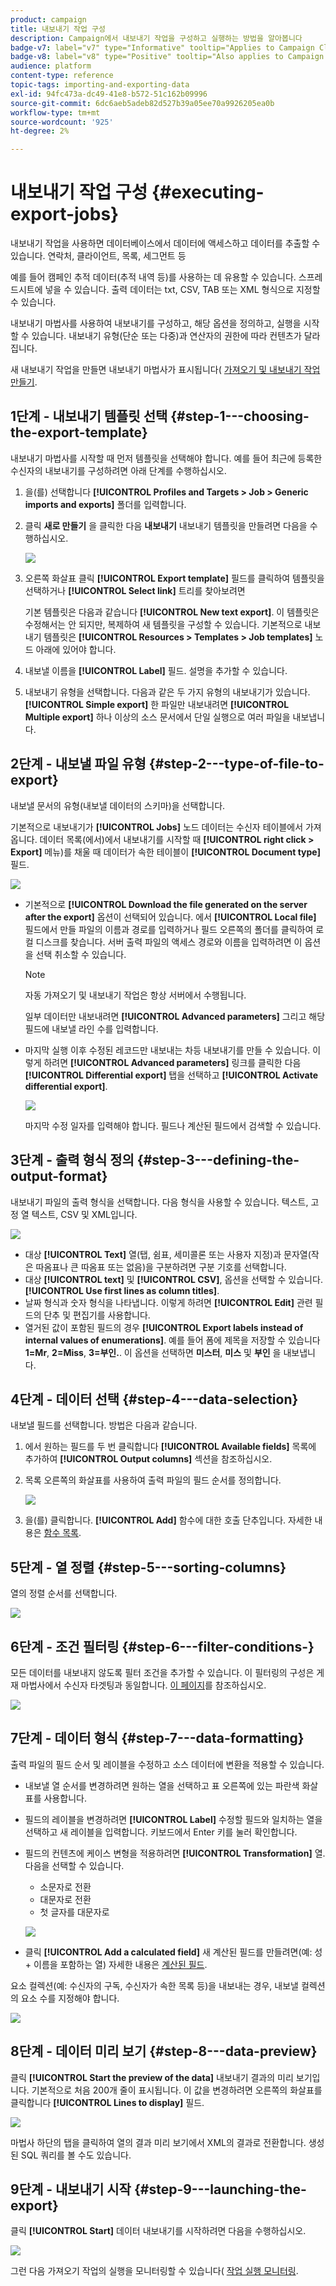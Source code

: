 ```yaml
---
product: campaign
title: 내보내기 작업 구성
description: Campaign에서 내보내기 작업을 구성하고 실행하는 방법을 알아봅니다
badge-v7: label="v7" type="Informative" tooltip="Applies to Campaign Classic v7"
badge-v8: label="v8" type="Positive" tooltip="Also applies to Campaign v8"
audience: platform
content-type: reference
topic-tags: importing-and-exporting-data
exl-id: 94fc473a-dc49-41e8-b572-51c162b09996
source-git-commit: 6dc6aeb5adeb82d527b39a05ee70a9926205ea0b
workflow-type: tm+mt
source-wordcount: '925'
ht-degree: 2%

---
```


# 내보내기 작업 구성 {#executing-export-jobs}



내보내기 작업을 사용하면 데이터베이스에서 데이터에 액세스하고 데이터를 추출할 수 있습니다. 연락처, 클라이언트, 목록, 세그먼트 등

예를 들어 캠페인 추적 데이터(추적 내역 등)를 사용하는 데 유용할 수 있습니다. 스프레드시트에 넣을 수 있습니다. 출력 데이터는 txt, CSV, TAB 또는 XML 형식으로 지정할 수 있습니다.

내보내기 마법사를 사용하여 내보내기를 구성하고, 해당 옵션을 정의하고, 실행을 시작할 수 있습니다. 내보내기 유형(단순 또는 다중)과 연산자의 권한에 따라 컨텐츠가 달라집니다.

새 내보내기 작업을 만들면 내보내기 마법사가 표시됩니다( [가져오기 및 내보내기 작업 만들기](../../platform/using/creating-import-export-jobs.md).

## 1단계 - 내보내기 템플릿 선택 {#step-1---choosing-the-export-template}

내보내기 마법사를 시작할 때 먼저 템플릿을 선택해야 합니다. 예를 들어 최근에 등록한 수신자의 내보내기를 구성하려면 아래 단계를 수행하십시오.

1. 을(를) 선택합니다 **[!UICONTROL Profiles and Targets > Job > Generic imports and exports]** 폴더를 입력합니다.
1. 클릭 **새로 만들기** 을 클릭한 다음 **내보내기** 내보내기 템플릿을 만들려면 다음을 수행하십시오.

   ![](assets/s_ncs_user_export_wizard01.png)

1. 오른쪽 화살표 클릭 **[!UICONTROL Export template]** 필드를 클릭하여 템플릿을 선택하거나 **[!UICONTROL Select link]** 트리를 찾아보려면

   기본 템플릿은 다음과 같습니다 **[!UICONTROL New text export]**. 이 템플릿은 수정해서는 안 되지만, 복제하여 새 템플릿을 구성할 수 있습니다. 기본적으로 내보내기 템플릿은 **[!UICONTROL Resources > Templates > Job templates]** 노드 아래에 있어야 합니다.

1. 내보낼 이름을 **[!UICONTROL Label]** 필드. 설명을 추가할 수 있습니다.
1. 내보내기 유형을 선택합니다. 다음과 같은 두 가지 유형의 내보내기가 있습니다. **[!UICONTROL Simple export]** 한 파일만 내보내려면 **[!UICONTROL Multiple export]** 하나 이상의 소스 문서에서 단일 실행으로 여러 파일을 내보냅니다.

## 2단계 - 내보낼 파일 유형 {#step-2---type-of-file-to-export}

내보낼 문서의 유형(내보낼 데이터의 스키마)을 선택합니다.

기본적으로 내보내기가 **[!UICONTROL Jobs]** 노드 데이터는 수신자 테이블에서 가져옵니다. 데이터 목록(에서)에서 내보내기를 시작할 때 **[!UICONTROL right click > Export]** 메뉴)를 채울 때 데이터가 속한 테이블이 **[!UICONTROL Document type]** 필드.

![](assets/s_ncs_user_export_wizard02.png)

* 기본적으로 **[!UICONTROL Download the file generated on the server after the export]** 옵션이 선택되어 있습니다. 에서 **[!UICONTROL Local file]** 필드에서 만들 파일의 이름과 경로를 입력하거나 필드 오른쪽의 폴더를 클릭하여 로컬 디스크를 찾습니다. 서버 출력 파일의 액세스 경로와 이름을 입력하려면 이 옵션을 선택 취소할 수 있습니다.

   >[!NOTE]
   >
   >자동 가져오기 및 내보내기 작업은 항상 서버에서 수행됩니다.
   >
   >일부 데이터만 내보내려면 **[!UICONTROL Advanced parameters]** 그리고 해당 필드에 내보낼 라인 수를 입력합니다.

* 마지막 실행 이후 수정된 레코드만 내보내는 차등 내보내기를 만들 수 있습니다. 이렇게 하려면 **[!UICONTROL Advanced parameters]** 링크를 클릭한 다음 **[!UICONTROL Differential export]** 탭을 선택하고 **[!UICONTROL Activate differential export]**.

   ![](assets/s_ncs_user_export_wizard02_b.png)

   마지막 수정 일자를 입력해야 합니다. 필드나 계산된 필드에서 검색할 수 있습니다.

## 3단계 - 출력 형식 정의 {#step-3---defining-the-output-format}

내보내기 파일의 출력 형식을 선택합니다. 다음 형식을 사용할 수 있습니다. 텍스트, 고정 열 텍스트, CSV 및 XML입니다.

![](assets/s_ncs_user_export_wizard03.png)

* 대상 **[!UICONTROL Text]** 열(탭, 쉼표, 세미콜론 또는 사용자 지정)과 문자열(작은 따옴표나 큰 따옴표 또는 없음)을 구분하려면 구분 기호를 선택합니다.
* 대상 **[!UICONTROL text]** 및 **[!UICONTROL CSV]**, 옵션을 선택할 수 있습니다. **[!UICONTROL Use first lines as column titles]**.
* 날짜 형식과 숫자 형식을 나타냅니다. 이렇게 하려면 **[!UICONTROL Edit]** 관련 필드의 단추 및 편집기를 사용합니다.
* 열거된 값이 포함된 필드의 경우 **[!UICONTROL Export labels instead of internal values of enumerations]**. 예를 들어 폼에 제목을 저장할 수 있습니다 **1=Mr**, **2=Miss**, **3=부인.**. 이 옵션을 선택하면 **미스터**, **미스** 및 **부인** 을 내보냅니다.

## 4단계 - 데이터 선택 {#step-4---data-selection}

내보낼 필드를 선택합니다. 방법은 다음과 같습니다.

1. 에서 원하는 필드를 두 번 클릭합니다 **[!UICONTROL Available fields]** 목록에 추가하여 **[!UICONTROL Output columns]** 섹션을 참조하십시오.
1. 목록 오른쪽의 화살표를 사용하여 출력 파일의 필드 순서를 정의합니다.

   ![](assets/s_ncs_user_export_wizard04.png)

1. 을(를) 클릭합니다. **[!UICONTROL Add]** 함수에 대한 호출 단추입니다. 자세한 내용은 [함수 목록](../../platform/using/defining-filter-conditions.md#list-of-functions).

## 5단계 - 열 정렬 {#step-5---sorting-columns}

열의 정렬 순서를 선택합니다.

![](assets/s_ncs_user_export_wizard05.png)

## 6단계 - 조건 필터링 {#step-6---filter-conditions-}

모든 데이터를 내보내지 않도록 필터 조건을 추가할 수 있습니다. 이 필터링의 구성은 게재 마법사에서 수신자 타겟팅과 동일합니다. [이 페이지](../../delivery/using/steps-defining-the-target-population.md)를 참조하십시오.

![](assets/s_ncs_user_export_wizard05_b.png)

## 7단계 - 데이터 형식 {#step-7---data-formatting}

출력 파일의 필드 순서 및 레이블을 수정하고 소스 데이터에 변환을 적용할 수 있습니다.

* 내보낼 열 순서를 변경하려면 원하는 열을 선택하고 표 오른쪽에 있는 파란색 화살표를 사용합니다.
* 필드의 레이블을 변경하려면 **[!UICONTROL Label]** 수정할 필드와 일치하는 열을 선택하고 새 레이블을 입력합니다. 키보드에서 Enter 키를 눌러 확인합니다.
* 필드의 컨텐츠에 케이스 변형을 적용하려면 **[!UICONTROL Transformation]** 열. 다음을 선택할 수 있습니다.

   * 소문자로 전환
   * 대문자로 전환
   * 첫 글자를 대문자로

   ![](assets/s_ncs_user_export_wizard06.png)

* 클릭 **[!UICONTROL Add a calculated field]** 새 계산된 필드를 만들려면(예: 성 + 이름을 포함하는 열) 자세한 내용은 [계산된 필드](../../platform/using/executing-import-jobs.md#calculated-fields).

요소 컬렉션(예: 수신자의 구독, 수신자가 속한 목록 등)을 내보내는 경우, 내보낼 컬렉션의 요소 수를 지정해야 합니다.

![](assets/s_ncs_user_export_wizard06_c.png)

## 8단계 - 데이터 미리 보기 {#step-8---data-preview}

클릭 **[!UICONTROL Start the preview of the data]** 내보내기 결과의 미리 보기입니다. 기본적으로 처음 200개 줄이 표시됩니다. 이 값을 변경하려면 오른쪽의 화살표를 클릭합니다 **[!UICONTROL Lines to display]** 필드.

![](assets/s_ncs_user_export_wizard07.png)

마법사 하단의 탭을 클릭하여 열의 결과 미리 보기에서 XML의 결과로 전환합니다. 생성된 SQL 쿼리를 볼 수도 있습니다.

## 9단계 - 내보내기 시작 {#step-9---launching-the-export}

클릭 **[!UICONTROL Start]** 데이터 내보내기를 시작하려면 다음을 수행하십시오.

![](assets/s_ncs_user_export_wizard08.png)

그런 다음 가져오기 작업의 실행을 모니터링할 수 있습니다( [작업 실행 모니터링](../../platform/using/monitoring-jobs-execution.md).

